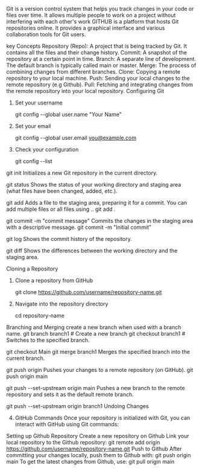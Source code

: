 Git is a version control system that helps you track changes in your code or files over time. It allows multiple people to work on a project without interfering with each other's work
 GITHUB is a platform that hosts Git repositories online. It provides a graphical interface and various collaboration tools for Git users.

key Concepts
Repository (Repo): A project that is being tracked by Git. It contains all the files and their change history.
Commit: A snapshot of the repository at a certain point in time.
Branch: A separate line of development. The default branch is typically called main or master.
Merge: The process of combining changes from different branches.
Clone: Copying a remote repository to your local machine.
Push: Sending your local changes to the remote repository (e.g Github).
Pull: Fetching and integrating changes from the remote repository into your local repository.
Configuring Git

1.	Set your username
    
    git config --global user.name "Your Name"

    
2.	Set your email
    
    git config --global user.email  you@example.com

    
3.	Check your configuration
    
    git config --list
    
    
git init
Initializes  a new Git repository in the current directory.


git status
Shows the status of your working directory and staging area (what files have been changed, added, etc.).

git add <filename>
Adds  a file to the staging area, preparing it for a commit. You can add multiple files or all files using ..
git add .

git commit -m "commit message"
Commits  the changes in the staging area with a descriptive message.
git commit -m "Initial commit"

git log
Shows  the commit history of the repository.

git diff
Shows  the differences between the working  directory and the staging area.

Cloning a Repository

1. Clone a repository from GitHub
    
    git clone https://github.com/username/repository-name.git
    

2. Navigate into the repository directory
    
    cd repository-name




Branching and Merging 
create a new branch when used with a branch name.
git branch branch1  # Create a new branch
git checkout branch1 # Switches to the specified branch.

git checkout Main
git merge branch1
Merges  the specified branch into the current branch.

git push origin <branch-name>
Pushes  your changes to a remote repository (on GitHub).
git push origin main

git push --set-upstream origin main
Pushes a new branch to the remote repository and sets it as the default remote branch.

git push --set-upstream origin branch1
Undoing Changes

4. GitHub Commands
Once your repository is initialized with Git, you can interact with GitHub using Git commands:




Setting up Github Repository
Create a new repository on Github
Link your local repository to the Github repository:
git remote add origin https://github.com/username/repository-name.git
Push to Github
After committing your changes locally, push them to Github with:
git push origin main
To get the latest changes from Github, use:
git pull origin main


